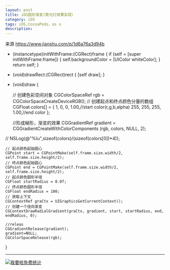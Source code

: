 ```yaml
---
layout: post
title: iOS圆形渐变(聚光灯效果实现）
category: iOS
tags: iOS,CocoaPods，os x
description:
---
```

来源 
https://www.jianshu.com/p/1d6a76a3d94b


- (instancetype)initWithFrame:(CGRect)frame {
    if (self = [super initWithFrame:frame]) {
        self.backgroundColor = [UIColor whiteColor];
    }
    return self;
}

- (void)drawRect:(CGRect)rect {
    [self draw];
}

- (void)draw {
    
    // 创建色彩空间对象
    CGColorSpaceRef rgb = CGColorSpaceCreateDeviceRGB();
    // 创建起点和终点颜色分量的数组
    CGFloat colors[] =
    {
        1, 0, 0, 1.00,//start color(r,g,b,alpha)
        255, 255, 255, 1.00,//end color
    };
    
    //形成梯形，渐变的效果
    CGGradientRef gradient = CGGradientCreateWithColorComponents
    (rgb, colors, NULL, 2);

//    NSLog(@"%lu",sizeof(colors)/(sizeof(colors[0])*4));
    
    // 起点颜色起始圆心
    CGPoint start = CGPointMake(self.frame.size.width/2, self.frame.size.height/2);
    // 终点颜色起始圆心
    CGPoint end = CGPointMake(self.frame.size.width/2, self.frame.size.height/2);
    // 起点颜色圆形半径
    CGFloat startRadius = 0.0f;
    // 终点颜色圆形半径
    CGFloat endRadius = 100;
    // 获取上下文
    CGContextRef graCtx = UIGraphicsGetCurrentContext();
    // 创建一个径向渐变
    CGContextDrawRadialGradient(graCtx, gradient, start, startRadius, end, endRadius, 0);
    
    //releas
    CGGradientRelease(gradient);
    gradient=NULL;
    CGColorSpaceRelease(rgb);
}


---




<script language="javascript" type="text/javascript" src="//js.users.51.la/19176892.js"></script>
<noscript><a href="//www.51.la/?19176892" target="_blank"><img alt="&#x6211;&#x8981;&#x5566;&#x514D;&#x8D39;&#x7EDF;&#x8BA1;" src="//img.users.51.la/19176892.asp" style="border:none" /></a></noscript>
